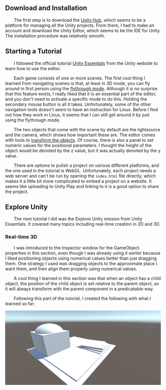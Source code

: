 ## Download and Installation
&emsp;&emsp;The first step is to download the [Unity Hub](https://unity.com/download), which seems to be a platform for managing all the Unity projects. From there, I had to make an account and download the Unity Editor, which seems to be the IDE for Unity. The installation procedure was relatively smooth.

## Starting a Tutorial
&emsp;&emsp;I followed the official tutorial [Unity Essentials](https://learn.unity.com/pathway/unity-essentials) from the Unity website to learn how to use the editor.

&emsp;&emsp;Each game consists of one or more scenes. The first cool thing I learned from navigating scenes is that, at least in 3D mode, you can fly around in first person using the [flythrough mode](https://learn.unity.com/tutorial/explore-the-unity-editor-1#6273f00fedbc2a7f158cc1f1). Although it is no surprise that this feature exists, I really liked that it is an essential part of the editor, and you don't need to activate a specific mode to do this. Holding the secondary mouse button is all it takes. Unfortunately, some of the other navigation tools doesn't seem to have an instruction for Linux. Before I find out how they work in Linux, it seems that I can still get around it by just using the flythrough mode. 

&emsp;&emsp;The two objects that come with the scene by default are the lightsource and the camera, which shows how important these are. The editor comes with tools to [transform the objects](https://learn.unity.com/tutorial/explore-the-unity-editor-1#6124ecdcedbc2a54df07500f). Of course, there is also a panel to set numeric values for the positional parameters. I thought the height of the object would be denoted by the z value, but it was actually denoted by the y value.

&emsp;&emsp;There are options to pulish a project on various different platforms, and the one used in the tutorial is WebGL. Unfortunately, each project needs a web server and can't be run by opening the `index.html` file directly, which makes it a little bit more complicated to embed a project on a website. It seems like uploading to Unity Play and linking to it is a good option to share the project.

## Explore Unity

&emsp;&emsp;The next tutorial I did was the Explore Unity mission from Unity Essentials. It covered many topics including real-time creation in 2D and 3D.

### Real-time 3D

&emsp;&emsp;I was introduced to the Inspector window for the GameObject properties in this section, even though I was already using it earlier because I liked positioning objects using numerical calues better than just dragging them. One strategy I used was dragging objects to the approximate place I want them, and then align them properly using numerical values. 

&emsp;&emsp;A cool thing I learned in this section was that when an object has a child object, the position of the child object is set relative to the parent object, so it will always transform with the parent component in a predicatable way.

&emsp;&emsp;Following this part of the tutorial, I created the following with what I learned so far:

![Stairs and Plinth](../../../../public/unity/stairs_and_plinth.png)